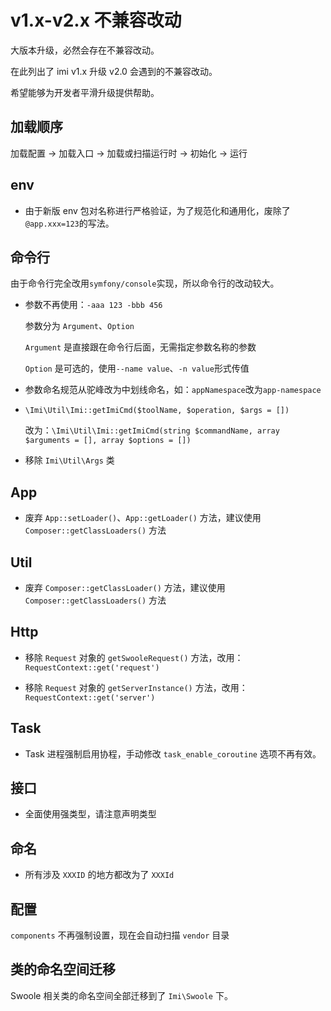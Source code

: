 # v1.x-v2.x 不兼容改动

大版本升级，必然会存在不兼容改动。

在此列出了 imi v1.x 升级 v2.0 会遇到的不兼容改动。

希望能够为开发者平滑升级提供帮助。

## 加载顺序

加载配置 → 加载入口 → 加载或扫描运行时 → 初始化 → 运行

## env

* 由于新版 env 包对名称进行严格验证，为了规范化和通用化，废除了`@app.xxx=123`的写法。

## 命令行

由于命令行完全改用`symfony/console`实现，所以命令行的改动较大。

* 参数不再使用：`-aaa 123 -bbb 456`

  参数分为 `Argument`、`Option`

  `Argument` 是直接跟在命令行后面，无需指定参数名称的参数

  `Option` 是可选的，使用`--name value`、`-n value`形式传值

* 参数命名规范从驼峰改为中划线命名，如：`appNamespace`改为`app-namespace`

* `\Imi\Util\Imi::getImiCmd($toolName, $operation, $args = [])`

  改为：`\Imi\Util\Imi::getImiCmd(string $commandName, array $arguments = [], array $options = [])`

* 移除 `Imi\Util\Args` 类

## App

* 废弃 `App::setLoader()`、`App::getLoader()` 方法，建议使用 `Composer::getClassLoaders()` 方法

## Util

* 废弃 `Composer::getClassLoader()` 方法，建议使用 `Composer::getClassLoaders()` 方法

## Http

* 移除 `Request` 对象的 `getSwooleRequest()` 方法，改用：`RequestContext::get('request')`

* 移除 `Request` 对象的 `getServerInstance()` 方法，改用：`RequestContext::get('server')`

## Task

* Task 进程强制启用协程，手动修改 `task_enable_coroutine` 选项不再有效。

## 接口

* 全面使用强类型，请注意声明类型

## 命名

* 所有涉及 `XXXID` 的地方都改为了 `XXXId`

## 配置

`components` 不再强制设置，现在会自动扫描 `vendor` 目录

## 类的命名空间迁移

Swoole 相关类的命名空间全部迁移到了 `Imi\Swoole` 下。
